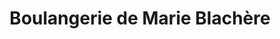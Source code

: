 ---
title: "Boulangerie de Marie Blachère"
url: /chenove/boulangerie-de-marie-blachere/
shop: boulangerie
---